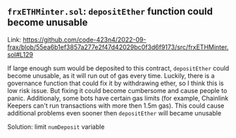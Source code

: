 ## `frxETHMinter.sol`: `depositEther` function could become unusable
Link: https://github.com/code-423n4/2022-09-frax/blob/55ea6b1ef3857a277e2f47d42029bc0f3d6f9173/src/frxETHMinter.sol#L129

If large enough sum would be deposited to this contract, `depositEther` could become unusable, as it will run out of gas every time. Luckily, there is a governance function that could fix it by withdrawing ether, so I think this is low risk issue. But fixing it could become cumbersome and cause people to panic.
Additionaly, some bots have certain gas limits (for example, Chainlink Keepers can't run transactions with more then 1.5m gas). This could cause additional problems even sooner then `depositEther` will became unusable

Solution: limit `numDeposit` variable
